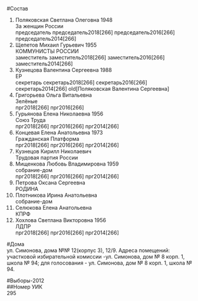 #Состав  
1. Поляковская Светлана Олеговна 1948  
    За женщин России  
    председатель председатель2018[266] председатель2016[266] председатель2014[266]  
2. Щепетов Михаил Гурьевич 1955  
    КОММУНИСТЫ РОССИИ  
    заместитель заместитель2018[266] заместитель2016[266] заместитель2014[266]  
3. Кузнецова Валентина Сергеевна 1988  
    ЕР  
    секретарь секретарь2018[266] секретарь2016[266] секретарь2014[266] old[Поляковская Валентина Сергеевна]  
4. Григорьева Ольга Витальевна  
    Зелёные  
    прг2018[266] прг2016[266]  
5. Гурьянова Елена Николаевна 1956  
    Союз Труда  
    прг2018[266] прг2016[266] прг2014[266]  
6. Концевая Елена Анатольевна 1973  
    Гражданская Платформа  
    прг2018[266] прг2016[266] прг2014[266]  
7. Кузнецов Кирилл Николаевич  
    Трудовая партия России  
8. Мищенкова Любовь Владимировна 1959  
    собрание-дом  
    прг2018[266] прг2016[266] прг2014[266]  
9. Петрова Оксана Сергеевна  
    РОДИНА  
10. Плотникова Ирина Анатольевна  
    собрание-дом  
11. Селюкова Елена Анатольевна  
    КПРФ  
12. Хохлова Светлана Викторовна 1956  
    ЛДПР  
    прг2018[266] прг2016[266] прг2014[266]  
  
#Дома  
ул. Симонова, дома №№ 12(корпус 3), 12/9. Адреса помещений: участковой избирательной комиссии -ул. Симонова, дом № 8 корп. 1, школа № 94; для голосования - ул. Симонова, дом № 8 корп. 1, школа № 94.  
  
#Выборы-2012  
##Номер УИК  
295  

